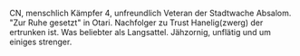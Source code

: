 
CN, menschlich Kämpfer 4, unfreundlich
Veteran der Stadtwache Absalom.
"Zur Ruhe gesetzt" in Otari.
Nachfolger zu Trust Hanelig(zwerg) der ertrunken ist.
Was beliebter als Langsattel.
Jähzornig, unflätig und um einiges strenger.